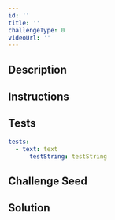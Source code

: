 ```yaml
---
id: ''
title: ''
challengeType: 0
videoUrl: ''
---
```


## Description
<section id='description'>
</section>

## Instructions
<section id='instructions'>
</section>

## Tests
<section id='tests'>

```yml
tests:
  - text: text
      testString: testString

```

</section>

## Challenge Seed
<section id='challengeSeed'>

<div id='html-seed'>
</div>



</section>

## Solution
<section id='solution'>
</section>
